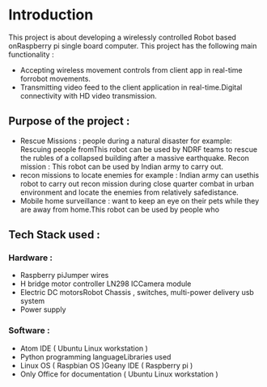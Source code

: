 # Introduction
This project is about developing a wirelessly controlled Robot based onRaspberry pi single board computer. This project has the following main
functionality :
- Accepting wireless movement controls from client app in real-time forrobot movements.
- Transmitting video feed to the client application in real-time.Digital connectivity with HD video transmission.

## Purpose of the project :
- Rescue Missions : people during a natural disaster for example: Rescuing people fromThis robot can be used by NDRF teams to rescue
  the rubles of a collapsed building after a massive earthquake. Recon mission : This robot can be used by Indian army to carry out.
- recon missions to locate enemies for example : Indian army can usethis robot to carry out recon mission during close quarter combat in
  urban environment and locate the enemies from relatively safedistance.
- Mobile home surveillance : want to keep an eye on their pets while they are away from home.This robot can be used by people who

## Tech Stack used :
### Hardware :
- Raspberry piJumper wires
- H bridge motor controller LN298 ICCamera module
- Electric DC motorsRobot Chassis , switches, multi-power delivery usb system
- Power supply

### Software :
- Atom IDE ( Ubuntu Linux workstation )
- Python programming languageLibraries used
- Linux OS ( Raspbian OS )Geany IDE ( Raspberry pi )
- Only Office for documentation ( Ubuntu Linux workstation )

